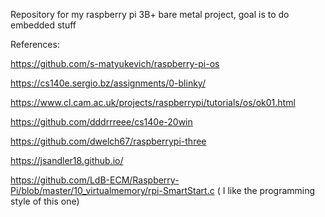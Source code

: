 Repository for my raspberry pi 3B+ bare metal project, goal is to do embedded stuff

References:

https://github.com/s-matyukevich/raspberry-pi-os

https://cs140e.sergio.bz/assignments/0-blinky/

https://www.cl.cam.ac.uk/projects/raspberrypi/tutorials/os/ok01.html

https://github.com/dddrrreee/cs140e-20win

https://github.com/dwelch67/raspberrypi-three

https://jsandler18.github.io/

https://github.com/LdB-ECM/Raspberry-Pi/blob/master/10_virtualmemory/rpi-SmartStart.c  ( I like the programming style of this one)
